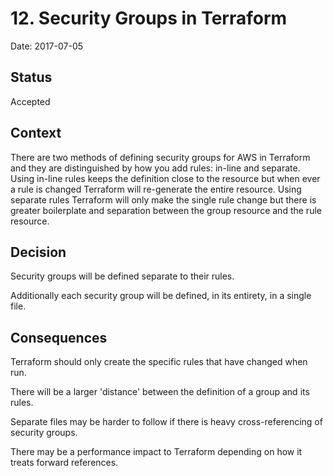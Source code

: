 # 12. Security Groups in Terraform

Date: 2017-07-05

## Status

Accepted

## Context

There are two methods of defining security groups for AWS in Terraform and they are distinguished by how you add rules: in-line and separate. Using in-line rules keeps the definition close to the resource but when ever a rule is changed Terraform will re-generate the entire resource. Using separate rules Terraform will only make the single rule change but there is greater boilerplate and separation between the group resource and the rule resource.

## Decision

Security groups will be defined separate to their rules.

Additionally each security group will be defined, in its entirety, in a single file.

## Consequences

Terraform should only create the specific rules that have changed when run.

There will be a larger 'distance' between the definition of a group and its rules.

Separate files may be harder to follow if there is heavy cross-referencing of security groups.

There may be a performance impact to Terraform depending on how it treats forward references.

